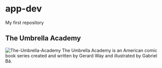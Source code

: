 # app-dev
My first repository
## The Umbrella Academy
![The-Umbrella-Academy](https://user-images.githubusercontent.com/themontclarion.org/wp-content/uploads/2020/09/the-umbrella-academy-1593507902.jpeg)
The Umbrella Academy is an American comic book series created and written by Gerard Way and illustrated by Gabriel Bá. 
